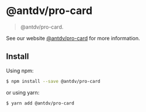 
# @antdv/pro-card
> @antdv/pro-card.

See our website [@antdv/pro-card](https://umijs.org/plugins/card) for more information.

## Install

Using npm:

```bash
$ npm install --save @antdv/pro-card
```

or using yarn:

```bash
$ yarn add @antdv/pro-card
``` 
